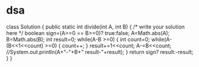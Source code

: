 # dsa


class Solution {
  public static int divide(int A, int B) {
      /* write your solution here */
      boolean sign=(A>=0 == B>=0)? true:false;
      A=Math.abs(A);
      B=Math.abs(B);
      int result=0;
      while(A-B >=0)
      {
          int count=0;
          while(A-(B<<1<<count) >=0)
          {
              count++;
          }
          result+=1<<count;
          A-=B<<count;
          //System.out.println(A+"-"+B+" result-"+result);
      }
      return sign? result:-result;
  }
}
